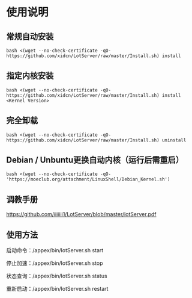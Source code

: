# 使用说明

## 常规自动安装

```
bash <(wget --no-check-certificate -qO- https://github.com/xidcn/LotServer/raw/master/Install.sh) install
```

## 指定内核安装

```
bash <(wget --no-check-certificate -qO- https://github.com/xidcn/LotServer/raw/master/Install.sh) install <Kernel Version>
```

## 完全卸载

```
bash <(wget --no-check-certificate -qO- https://github.com/xidcn/LotServer/raw/master/Install.sh) uninstall
```

## Debian / Unbuntu更换自动内核（运行后需重启）
```
bash <(wget --no-check-certificate -qO- 'https://moeclub.org/attachment/LinuxShell/Debian_Kernel.sh')
```
## 调教手册

https://github.com/iiiiiii1/LotServer/blob/master/lotServer.pdf

## 使用方法

启动命令：/appex/bin/lotServer.sh start

停止加速：/appex/bin/lotServer.sh stop

状态查询：/appex/bin/lotServer.sh status

重新启动：/appex/bin/lotServer.sh restart
